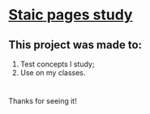 <h1>
  <a href="https://r0bertinho.github.io/">
    Staic pages study
  </a>
</h1>

## This project was made to:
1. Test concepts I study;
2. Use on my classes.
# 

Thanks for seeing it!
